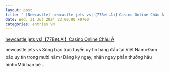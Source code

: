 ```yaml
---
layout: post
title: " [Newcastle] newcastle jets vs|【77Bet.Ai】Casino Online Châu Á"
date: Wed, 31 Jul 2024 23:00:00 +0700
categories: entries VN
---
```

[newcastle jets vs|【77Bet.Ai】Casino Online Châu Á](https://kinhtenongthon.vn/pac0731-newcastle-jets-vs.htm)

newcastle jets vs  Sòng bạc trực tuyến uy tín hàng đầu tại Việt Nam⭐️Đảm bảo uy tín trong mười năm⭐️Đăng ký ngay, nhận ngay phần thưởng hậu hĩnh️⭐️Mời bạn bè ...

